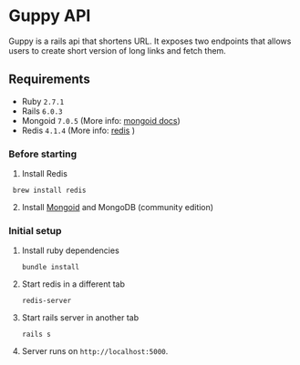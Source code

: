 # Guppy API

Guppy is a rails api that shortens URL. It exposes two endpoints that allows users to create short version of long links and fetch them.

## Requirements

- Ruby `2.7.1`
- Rails `6.0.3`
- Mongoid `7.0.5`
  (More info: [mongoid docs](https://docs.mongodb.com/mongoid/current/))
- Redis `4.1.4`
  (More info: [redis](https://redis.io/) )

### Before starting

1.  Install Redis

```
 brew install redis
```

2.  Install [Mongoid](https://docs.mongodb.com/mongoid/current/) and MongoDB (community edition)

### Initial setup

1. Install ruby dependencies

   ```
   bundle install
   ```

2. Start redis in a different tab

   ```
   redis-server
   ```

3. Start rails server in another tab

   ```
   rails s
   ```

4. Server runs on `http://localhost:5000`.
